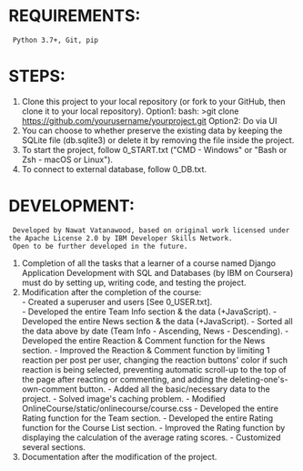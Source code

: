 # REQUIREMENTS: 
     Python 3.7+, Git, pip
# STEPS: 
1. Clone this project to your local repository (or fork to your GitHub, then clone it to your local repository).
     Option1: bash: >git clone https://github.com/yourusername/yourproject.git
     Option2: Do via UI
2. You can choose to whether preserve the existing data by keeping the SQLite file (db.sqlite3) or delete it by removing the file inside the project.  
3. To start the project, follow 0_START.txt ("CMD - Windows" or "Bash or Zsh - macOS or Linux").
4. To connect to external database, follow 0_DB.txt.

# DEVELOPMENT:
     Developed by Nawat Vatanawood, based on original work licensed under the Apache License 2.0 by IBM Developer Skills Network.
     Open to be further developed in the future.
1. Completion of all the tasks that a learner of a course named Django Application Development with SQL and Databases (by IBM on Coursera) must do 
        by setting up, writing code, and testing the project.         
2. Modification after the completion of the course:   
        - Created a superuser and users [See 0_USER.txt].  
        - Developed the entire Team Info section & the data (+JavaScript). 
        - Developed the entire News section & the data (+JavaScript).
        - Sorted all the data above by date (Team Info - Ascending, News - Descending).
        - Developed the entire Reaction & Comment function for the News section.
        - Improved the Reaction & Comment function by limiting 1 reaction per post per user, changing the reaction buttons' color if such reaction is being selected, 
	preventing automatic scroll-up to the top of the page after reacting or commenting, and adding the deleting-one's-own-comment button.
        - Added all the basic/necessary data to the project.
        - Solved image's caching problem.
        - Modified OnlineCourse/static/onlinecourse/course.css
        - Developed the entire Rating function for the Team section.
        - Developed the entire Rating function for the Course List section.
        - Improved the Rating function by displaying the calculation of the average rating scores.
        - Customized several sections.
3. Documentation after the modification of the project.